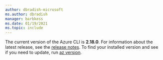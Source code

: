 ```yaml
---
author: dbradish-microsoft
ms.author: dbradish
manager: barbkess
ms.date: 01/19/2021
ms.topic: include
---
```


The current version of the Azure CLI is __2.18.0__. For information about the latest release, see the [release notes](../release-notes-azure-cli.md). To find your installed version and see if you need to update, run [az version](/cli/azure/reference-index#az_version).

